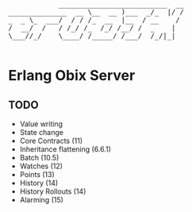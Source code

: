 <pre>
            __________________________  __
______________  __ \__  __ )___  _/_  |/ /
_  _ \_  ___/  / / /_  __  |__  / __    / 
/  __/  /   / /_/ /_  /_/ /__/ /  _    |  
\___//_/    \____/ /_____/ /___/  /_/|_|  
                                          
</pre>

Erlang Obix Server
==================


TODO
----

- Value writing
- State change
- Core Contracts (11)
- Inheritance flattening (6.6.1)
- Batch (10.5)
- Watches (12)
- Points (13)
- History (14)
- History Rollouts (14)
- Alarming (15)

